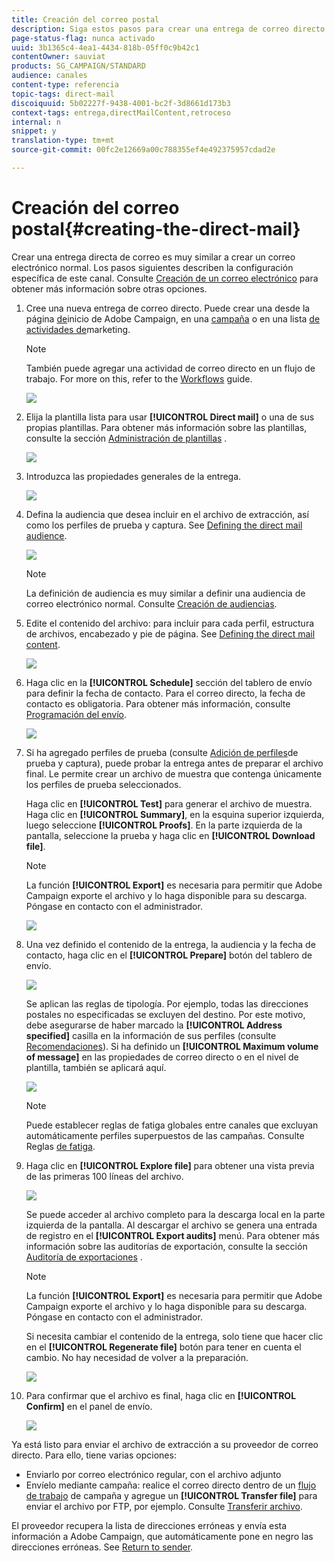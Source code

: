 ```yaml
---
title: Creación del correo postal
description: Siga estos pasos para crear una entrega de correo directo en Adobe Campaign.
page-status-flag: nunca activado
uuid: 3b1365c4-4ea1-4434-818b-05ff0c9b42c1
contentOwner: sauviat
products: SG_CAMPAIGN/STANDARD
audience: canales
content-type: referencia
topic-tags: direct-mail
discoiquuid: 5b02227f-9438-4001-bc2f-3d8661d173b3
context-tags: entrega,directMailContent,retroceso
internal: n
snippet: y
translation-type: tm+mt
source-git-commit: 00fc2e12669a00c788355ef4e492375957cdad2e

---
```



# Creación del correo postal{#creating-the-direct-mail}

Crear una entrega directa de correo es muy similar a crear un correo electrónico normal. Los pasos siguientes describen la configuración específica de este canal. Consulte [Creación de un correo electrónico](../../channels/using/creating-an-email.md) para obtener más información sobre otras opciones.

1. Cree una nueva entrega de correo directo. Puede crear una desde la página [de](../../start/using/interface-description.md#home-page)inicio de Adobe Campaign, en una [campaña](../../start/using/marketing-activities.md#creating-a-marketing-activity) o en una lista [de actividades de](../../start/using/programs-and-campaigns.md#creating-a-campaign)marketing.

   >[!NOTE]
   >
   >También puede agregar una actividad de correo directo en un flujo de trabajo. For more on this, refer to the [Workflows](../../automating/using/direct-mail-delivery.md) guide.

   ![](assets/direct_mail_1.png)

1. Elija la plantilla lista para usar **[!UICONTROL Direct mail]** o una de sus propias plantillas. Para obtener más información sobre las plantillas, consulte la sección [Administración de plantillas](../../start/using/about-templates.md) .

   ![](assets/direct_mail_2.png)

1. Introduzca las propiedades generales de la entrega.

   ![](assets/direct_mail_3.png)

1. Defina la audiencia que desea incluir en el archivo de extracción, así como los perfiles de prueba y captura. See [Defining the direct mail audience](../../channels/using/defining-the-direct-mail-audience.md).

   ![](assets/direct_mail_4.png)

   >[!NOTE]
   >
   >La definición de audiencia es muy similar a definir una audiencia de correo electrónico normal. Consulte [Creación de audiencias](../../audiences/using/creating-audiences.md).

1. Edite el contenido del archivo: para incluir para cada perfil, estructura de archivos, encabezado y pie de página. See [Defining the direct mail content](../../channels/using/defining-the-direct-mail-content.md).

   ![](assets/direct_mail_5.png)

1. Haga clic en la **[!UICONTROL Schedule]** sección del tablero de envío para definir la fecha de contacto. Para el correo directo, la fecha de contacto es obligatoria. Para obtener más información, consulte [Programación del envío](../../sending/using/about-scheduling-messages.md).

   ![](assets/direct_mail_8.png)

1. Si ha agregado perfiles de prueba (consulte [Adición de perfiles](../../channels/using/defining-the-direct-mail-audience.md#adding-test-and-trap-profiles)de prueba y captura), puede probar la entrega antes de preparar el archivo final. Le permite crear un archivo de muestra que contenga únicamente los perfiles de prueba seleccionados.

   Haga clic en **[!UICONTROL Test]** para generar el archivo de muestra. Haga clic en **[!UICONTROL Summary]**, en la esquina superior izquierda, luego seleccione **[!UICONTROL Proofs]**. En la parte izquierda de la pantalla, seleccione la prueba y haga clic en **[!UICONTROL Download file]**.

   >[!NOTE]
   >
   >La función **[!UICONTROL Export]** es necesaria para permitir que Adobe Campaign exporte el archivo y lo haga disponible para su descarga. Póngase en contacto con el administrador.

   ![](assets/direct_mail_19.png)

1. Una vez definido el contenido de la entrega, la audiencia y la fecha de contacto, haga clic en el **[!UICONTROL Prepare]** botón del tablero de envío.

   ![](assets/direct_mail_16.png)

   Se aplican las reglas de tipología. Por ejemplo, todas las direcciones postales no especificadas se excluyen del destino. Por este motivo, debe asegurarse de haber marcado la **[!UICONTROL Address specified]** casilla en la información de sus perfiles (consulte [Recomendaciones](../../channels/using/about-direct-mail.md#recommendations)). Si ha definido un **[!UICONTROL Maximum volume of message]** en las propiedades de correo directo o en el nivel de plantilla, también se aplicará aquí.

   ![](assets/direct_mail_25.png)

   >[!NOTE]
   >
   >Puede establecer reglas de fatiga globales entre canales que excluyan automáticamente perfiles superpuestos de las campañas. Consulte Reglas [de fatiga](../../administration/using/fatigue-rules.md).

1. Haga clic en **[!UICONTROL Explore file]** para obtener una vista previa de las primeras 100 líneas del archivo.

   ![](assets/direct_mail_18.png)

   Se puede acceder al archivo completo para la descarga local en la parte izquierda de la pantalla. Al descargar el archivo se genera una entrada de registro en el **[!UICONTROL Export audits]** menú. Para obtener más información sobre las auditorías de exportación, consulte la sección [Auditoría de exportaciones](../../administration/using/auditing-export-logs.md) .

   >[!NOTE]
   >
   >La función **[!UICONTROL Export]** es necesaria para permitir que Adobe Campaign exporte el archivo y lo haga disponible para su descarga. Póngase en contacto con el administrador.

   Si necesita cambiar el contenido de la entrega, solo tiene que hacer clic en el **[!UICONTROL Regenerate file]** botón para tener en cuenta el cambio. No hay necesidad de volver a la preparación.

   ![](assets/direct_mail_21.png)

1. Para confirmar que el archivo es final, haga clic en **[!UICONTROL Confirm]** en el panel de envío.

   ![](assets/direct_mail_20.png)

Ya está listo para enviar el archivo de extracción a su proveedor de correo directo. Para ello, tiene varias opciones:

* Enviarlo por correo electrónico regular, con el archivo adjunto
* Envíelo mediante campaña: realice el correo directo dentro de un [flujo de trabajo](../../automating/using/direct-mail-delivery.md) de campaña y agregue un **[!UICONTROL Transfer file]** para enviar el archivo por FTP, por ejemplo. Consulte [Transferir archivo](../../automating/using/transfer-file.md).

El proveedor recupera la lista de direcciones erróneas y envía esta información a Adobe Campaign, que automáticamente pone en negro las direcciones erróneas. See [Return to sender](../../channels/using/return-to-sender.md).
